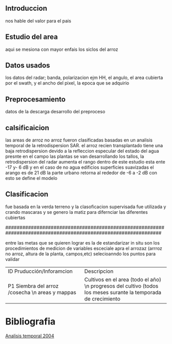 ## Introduccion
nos hable del valor para el pais

## Estudio del area
aqui se mesiona con mayor enfais los siclos del arroz

## Datos usados
los datos del radar; banda, polarizacion ejm HH, el angulo, el area cubierta por el swath, y el ancho del pixel, la epoca que se adquirio 

## Preprocesamiento
datos de la descarga desarrollo del preproceso 

## calsificaicion 
las areas de arroz no  arroz fueron clasificadas basadas en un analisis temporal de la retrodispersion SAR. 
el arroz recien transplantado tiene una baja retrodispersion devido a la refleccion especular del estado del agua presnte en el campo
las plantas se van desarrollando los tallos, la retrodispersion del radar aumenta 
el rango dentro de este estudio esta ente -17 y- 6 dB 
y en el caso de no agua edificios superficies suavizadas el arango es de 21 dB
la parte urbano retorna al rededor de -6 a -2 dB
con esto se define el modelo 

## Clasificacion 
fue basada en la verda terreno y la clasoficacion supervisada fue utilizada y crando mascaras
y se genero la matiz para difernciar las diferentes cubiertas

###############################################################################################################

entre las metas que se quieren lograr es la de estandarizar in situ  son los procedimientos de medicion de variables esceciale apra el arrozaz
(arrroz no arroz, altura de la planta, campos,etc) selecioanndo los puntos para validar

|  |  |
| -- | -- |
| ID Pruducción/Inforamcion | Descripcion|
|P1 Siembra del arroz /cosecha \n areas y mappas | Cultivos en el area (todo el año) \n progresos del cultivo (todos los meses surante la temporada de crecimiento |



# Bibliografia
[Analisis temporal 2004](https://www.dropbox.com/home/RADAR%20RICE?preview=10.1007%252FBF03030862.pdf)
